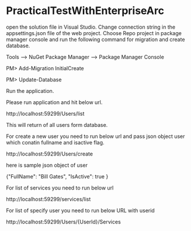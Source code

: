 # PracticalTestWithEnterpriseArc

open the solution file in Visual Studio.
Change connection string in the appsettings.json file of the web project.
Choose Repo project in package manager console and run the following command for migration and create database.

Tools –> NuGet Package Manager –> Package Manager Console

PM> Add-Migration InitialCreate

PM> Update-Database

Run the application.

Please run application and hit below url.

http://localhost:59299/Users/list

This will return of all users form database.

For create a new user you need to run below url and pass json object user which conatin fullname and isactive flag.

http://localhost:59299/Users/create

here is sample json object of user

{"FullName": "Bill Gates", "IsActive": true   }

For list of services you need to run below url

http://localhost:59299/services/list

For list of specify user you need to run below URL with userid 

http://localhost:59299/Users/{UserId}/Services
